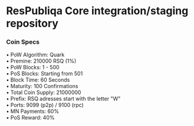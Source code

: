 ResPubliqa Core integration/staging repository
=====================================

### Coin Specs

• PoW Algorithm: Quark  
• Premine: 210000 RSQ (1%)          
• PoW Blocks: 1 - 500         
• PoS Blocks: Starting from 501           
• Block Time: 60 Seconds    
• Maturity: 100 Confirmations       
• Total Coin Supply: 21000000           
• Prefix: RSQ adresses start with the letter "W"                 
• Ports: 9099 (p2p) / 9100 (rpc)        
• MN Payments: 60%        
• PoS Reward: 40%                 
